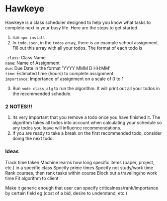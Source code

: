 # Hawkeye
Hawkeye is a class scheduler designed to help you know what tasks to complete next in your busy life. Here are the steps to get started.

1. run `npm install`
2. In `todo.json`, in the `todos` array, there is an example school assignment. Fill out this array with all your todos. The format of each todo is

  `_class`: Class Name<br>
  `name`: Name of Assignment<br>
  `due`: Due Date in the format 'YYYY MMM D HH:MM'<br>
  `time`: Estimated time (hours) to complete assignment<br>
  `importance`: Importance of assignment on a scale of 0 to 1<br>

3. Run `node class_alg` to run the algorithm. It will print out all your todos in the recommended schedule.

### 2 NOTES!!!
1. Its very important that you remove a todo once you have finished it. The algorithm takes all todos into account when calculating your schedule so any todos you leave will influence recommendations.
2. If you are ready to take a break on the first recommended todo, consider doing the next todo.

### Ideas
Track time taken
Machine learns how long specific items (paper, project, etc.) in a specific class
Specify prime times
Specify not study/work time
Rank courses, then rank tasks within course
Block out a traveling/no work time
Fit algorithm to client

Make it generic enough that user can specify criticalness/rank/importance by certain field eg (cost of a bid, desire to understand, etc.)
